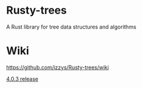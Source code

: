 # Rusty-trees
A Rust library for tree data structures and algorithms

# Wiki
https://github.com/izzys/Rusty-trees/wiki


[4.0.3 release](https://github.com/borglab/gtsam/releases/tag/4.0.3)
